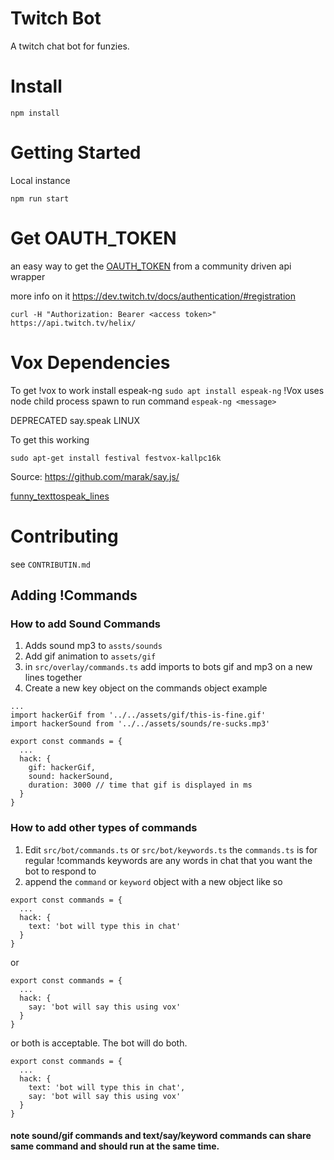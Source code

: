 # Twitch Bot

A twitch chat bot for funzies.


# Install
```
npm install
```


# Getting Started
Local instance
```
npm run start
```


# Get OAUTH_TOKEN
an easy way to get the [OAUTH_TOKEN](https://twitchapps.com/tmi/) from a community driven api wrapper

more info on it
https://dev.twitch.tv/docs/authentication/#registration

```
curl -H "Authorization: Bearer <access token>" https://api.twitch.tv/helix/
```


# Vox Dependencies
To get !vox to work install espeak-ng
`sudo apt install espeak-ng`
!Vox uses node child process spawn to run command
`espeak-ng <message>`


DEPRECATED say.speak LINUX

To get this working 
```
sudo apt-get install festival festvox-kallpc16k
```

Source: https://github.com/marak/say.js/

[funny_texttospeak_lines](https://old.reddit.com/r/discordapp/comments/5nu2em/funny_texttospeak_lines/)

# Contributing
see `CONTRIBUTIN.md`

## Adding !Commands

### How to add Sound Commands
1. Adds sound mp3 to `assts/sounds`
2. Add gif animation to `assets/gif`
3. in `src/overlay/commands.ts` add imports to bots gif and mp3 on a new lines together
4. Create a new key object on the commands object example
```
...
import hackerGif from '../../assets/gif/this-is-fine.gif'
import hackerSound from '../../assets/sounds/re-sucks.mp3'

export const commands = {
  ...
  hack: {
    gif: hackerGif,
    sound: hackerSound,
    duration: 3000 // time that gif is displayed in ms
  }
}
```

### How to add other types of commands
1. Edit `src/bot/commands.ts` or `src/bot/keywords.ts`
the `commands.ts` is for regular !commands 
keywords are any words in chat that you want the bot to respond to
2. append the `command` or `keyword` object with a new object like so
```
export const commands = {
  ...
  hack: {
    text: 'bot will type this in chat'
  }
}
```
or
```
export const commands = {
  ...
  hack: {
    say: 'bot will say this using vox'
  }
}
```
or both is acceptable. The bot will do both.
```
export const commands = {
  ...
  hack: {
    text: 'bot will type this in chat',
    say: 'bot will say this using vox'
  }
}
```

#### note sound/gif commands and text/say/keyword commands can share same command and should run at the same time.